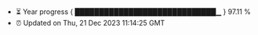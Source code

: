 - ⏳ Year progress { █████████████████████████████▁ } 97.11 %
- ⏰ Updated on Thu, 21 Dec 2023 11:14:25 GMT

